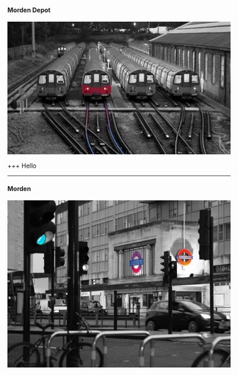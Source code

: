 
#### Morden Depot
![Morden_depot](/assets/morden_depot.jpg)

+++
Hello

---

#### Morden
![Morden](/assets/morden.jpg)
